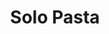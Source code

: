 ---
title: "Solo Pasta"
description: "Solo Pasta"
layout: shop
keywords:
  - 美食競賽
  - 台灣美食
  - 美食精選
datePublished: "2025-06-30"
dateModified: "2025-07-07"
city: "台北市"
district: "大安區"
address: "台北市大安區安和路一段29-1號"
phone: "0227753645"
geo: "25.039197412219607, 121.5506541214211"
google_map: "https://maps.app.goo.gl/76gNRKNC3L82JdFt6"
footinder: "https://footinder.com.tw/%E5%8F%B0%E5%8C%97%E5%B8%82/8766/"
official: "https://www.facebook.com/solopasta/"
award:
  - name: "500盤"
    year: "2024"
    entries:
      - dishes:
          - "後花園義大利麵"
          - "西班牙鐵鍋海鮮飯"

---